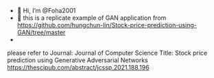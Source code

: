 - 👋 Hi, I’m @Foha2001
- 👀 this is a replicate example of GAN application from https://github.com/hungchun-lin/Stock-price-prediction-using-GAN/tree/master
- 
please refer to Journal: Journal of Computer Science
Title: Stock price prediction using Generative Adversarial Networks
https://thescipub.com/abstract/jcssp.2021.188.196

